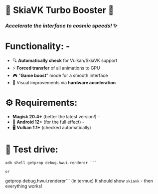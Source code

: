 # 🚀 SkiaVK Turbo Booster 🚀 
### *Accelerate the interface to cosmic speeds!* ✨  
# **Functionality:** - 
- 🔍 **Automatically check** for Vulkan/SkiaVK support
- ⚡ **Forced transfer** of all animations to GPU
- 🎮 "**Game boost**" mode for a smooth interface
- 🌈 Visual improvements via **hardware acceleration** 
# ⚙️ **Requirements:** 
- **Magisk 20.4+** (better the latest version!) -
- 🤖 **Android 12+** (for the full effect) -
- 🖥️ **Vulkan 1.1+** (checked automatically)
# **🌈 Test drive:** 
```
adb shell getprop debug.hwui.renderer ```

or
 ```
 getprop debug.hwui.renderer``` (in termux)
It should show `skiavk` - then everything works!
